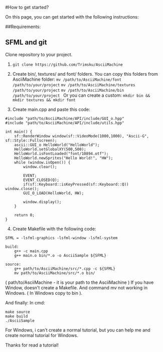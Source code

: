 #How to get started?

On this page, you can get started with the following instructions:

##Requirements:
## SFML and git
Clone repository to your project.
1. `git clone https://github.com/Trimsku/AsciiMachine`


2. Create bin/, textures/ and font/ folders.
You can copy this folders from AsciiMachine folder:
`mv /path/to/AsciiMachine/font /path/to/your/project`
`mv /path/to/AsciiMachine/textures /path/to/your/project` 
`mv /path/to/AsciiMachine/bin /path/to/your/project `
Or you can create a custom:
`mkdir bin && mkdir textures && mkdir font`

3. Create main.cpp and paste this code:

```\#define GLOBAL_SIZE 50
#include "path/to/AsciiMachine/API/include/GUI_o.hpp"
#include "path/to/AsciiMachine/API/include/utils.hpp"

int main() {
    sf::RenderWindow window(sf::VideoMode(1000,1000), "Ascii-G", sf::Style::Fullscreen);
    ascii::GUI_o HelloWorld("HelloWorld");
    HelloWorld.setGlobalXY(500,500);
    HelloWorld.isFontLoaded("font/10894.otf");
    HelloWorld.newSprites("Hello World!", "HW");
    while (window.isOpen()) {
        window.clear();

        EVENT;
        EVENT_CLOSED(Q);
        if(sf::Keyboard::isKeyPressed(sf::Keyboard::Q)) window.close();
        GUI_O_LOAD(HelloWorld, HW);

        window.display();
    }

    return 0;
}
```

4. Create Makefile with the following code:

```
SFML = -lsfml-graphics -lsfml-window -lsfml-system

build:
	g++ -c main.cpp
	g++ main.o bin/*.o -o AsciiSample ${SFML} 

source:
    g++ path/to/AsciiMachine/src/*.cpp -c ${SFML}
	mv path/to/AsciiMachine/src/*.o bin/
```
( path/to/AsciiMachine - it is your path to the AsciiMachine )
If you have Window, doesn't create a Makefile. And command mv not working in Windows. ( In Windows copy to bin ).

And finally:
In cmd:
```
make source
make build
./AsciiSample
```
For Windows, i can't create a normal tutorial, but you can help me and create normal tutorial for Windows.

Thanks for read a tutorial!